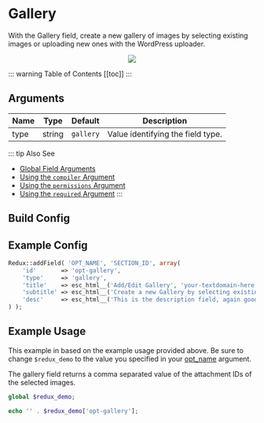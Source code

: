 # Gallery

With the Gallery field, create a new gallery of images by selecting existing images or uploading new ones with the WordPress uploader.

<span style="display:block;text-align:center">![](./img/gallery.png)</span>

::: warning Table of Contents
[[toc]]
:::

## Arguments
|Name|Type|Default|Description|
|--- |--- |--- |--- |
|type|string|`gallery`|Value identifying the field type.|

::: tip Also See
- [Global Field Arguments](../configuration/fields/arguments.md)
- [Using the `compiler` Argument](../configuration/fields/compiler.md)
- [Using the `permissions` Argument](../configuration/fields/permissions.md)
- [Using the `required` Argument](../configuration/fields/required.md)
:::


## Build Config
<script>
import builder from './gallery.json';
export default {
    data () {
        return {
            builder: builder,
            defaults: {}
        };
    }
}
</script>
<builder :builder_json="builder" :builder_defaults="defaults" />

## Example Config
```php
Redux::addField( 'OPT_NAME', 'SECTION_ID', array(
    'id'       => 'opt-gallery',
    'type'     => 'gallery',
    'title'    => esc_html__('Add/Edit Gallery', 'your-textdomain-here'),
    'subtitle' => esc_html__('Create a new Gallery by selecting existing or uploading new images using the WordPress native uploader', 'your-textdomain-here'),
    'desc'     => esc_html__('This is the description field, again good for additional info.', 'your-textdomain-here'),
) );
```
## Example Usage
This example in based on the example usage provided above. Be sure to change `$redux_demo` to the value you specified in your [opt_name](../configuration/global_arguments.md#opt_name) argument.

The gallery field returns a comma separated value of the attachment IDs of the selected images.
```php
global $redux_demo;

echo '' . $redux_demo['opt-gallery'];
```
